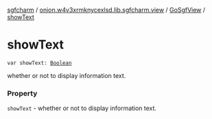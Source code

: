 [sgfcharm](../../index.md) / [onion.w4v3xrmknycexlsd.lib.sgfcharm.view](../index.md) / [GoSgfView](index.md) / [showText](./show-text.md)

# showText

`var showText: `[`Boolean`](https://kotlinlang.org/api/latest/jvm/stdlib/kotlin/-boolean/index.html)

whether or not to display information text.

### Property

`showText` - whether or not to display information text.